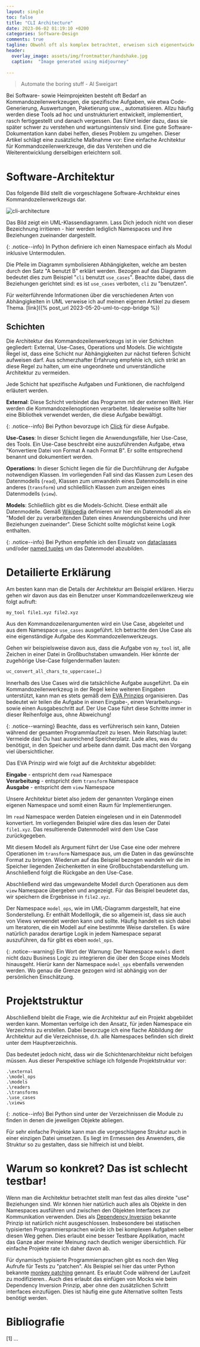 ```yaml
---
layout: single
toc: false
title: "CLI Architecture"
date: 2023-06-02 01:19:10 +0200
categories: Software-Design
comments: true
tagline: Obwohl oft als komplex betrachtet, erweisen sich eigenentwickelte Kommandozeilenwerkzeuge für versierte Computernutzer als unverzichtbar. Dieser Artikel stellt eine übersichtliche Sw-Architektur für diese Tools vor, um deren Entwicklung zu strukturieren.
header:
  overlay_image: assets/img/frontmatter/handshake.jpg
  caption:  "Image generated using midjourney"
  
---
```



> Automate the boring stuff - Al Sweigart

Bei Software- sowie Heimprojekten besteht oft Bedarf an Kommandozeilenwerkzeugen, die spezifische Aufgaben, wie etwa Code-Generierung, Auswertungen, Paketierung usw.., automatisieren. Allzu häufig werden diese Tools ad hoc und unstrukturiert entwickelt, implementiert, rasch fertiggestellt  und danach vergessen. Das führt leider dazu, dass sie später schwer zu verstehen und wartungsintensiv sind. Eine gute Software-Dokumentation kann dabei helfen, dieses Problem zu umgehen. Dieser Artikel schlägt eine zusätzliche Maßnahme vor: Eine einfache Architektur für Kommandozeilenwerkzeuge, die das Verstehen und die Weiterentwicklung derselbigen erleichtern soll.

# Software-Architektur

Das folgende Bild stellt die vorgeschlagene Software-Architektur eines Kommandozeilenwerkzeugs dar.

![cli-architecture](/assets/img/cli-architecture/cli-architecture.png)

Das Bild zeigt ein UML-Klassendiagramm. Lass Dich jedoch nicht von dieser Bezeichnung irritieren - hier werden lediglich Namespaces und ihre Beziehungen zueinander dargestellt.

{: .notice--info} 
In Python definiere ich einen Namespace einfach als Modul inklusive Untermodulen.

Die Pfeile im Diagramm symbolisieren Abhängigkeiten, welche am besten durch den Satz "A benutzt B" erklärt werden. Bezogen auf das Diagramm bedeutet dies zum Beispiel "``cli`` benutzt ``use_cases``". Beachte dabei, dass die Beziehungen gerichtet sind: es ist ``use_cases`` verboten, ``cli`` zu "benutzen".


Für weiterführende Informationen über die verschiedenen Arten von Abhängigkeiten in UML verweise ich auf meinen eigenen Artikel zu diesem Thema. [link]({% post_url 2023-05-20-uml-to-cpp-bridge %})


## Schichten

Die Architektur des Kommandozeilenwerkzeugs ist in vier Schichten gegliedert: External, Use-Cases, Operations und Models. Die wichtigste Regel ist, dass eine Schicht nur Abhängigkeiten zur nächst tieferen Schicht aufweisen darf. Aus schmerzhafter Erfahrung empfehle ich, sich strikt an diese Regel zu halten, um eine ungeordnete und unverständliche Architektur zu vermeiden. 

Jede Schicht hat spezifische Aufgaben und Funktionen, die nachfolgend erläutert werden.

__External__: Diese Schicht verbindet das Programm mit der externen Welt. Hier werden die Kommandozeilenoptionen verarbeitet. Idealerweise sollte hier eine Bibliothek verwendet werden, die diese Aufgabe bewältigt. 

{: .notice--info} 
Bei Python bevorzuge ich [Click](https://click.palletsprojects.com/en/) für diese Aufgabe.

__Use-Cases__: In dieser Schicht liegen die  Anwendungsfälle, hier Use-Case, des Tools. Ein Use-Case beschreibt eine auszuführenden Aufgabe, etwa "Konvertiere Datei von Format A nach Format B". Er sollte entsprechend benannt und dokumentiert werden. 

__Operations__: In dieser Schicht liegen die für die Durchführung der Aufgabe notwendigen Klassen. Im vorliegenden Fall sind das Klassen zum Lesen des Datenmodells  (``read``), Klassen zum umwandeln eines Datenmodells in eine anderes (``transform``) und schließlich Klassen zum anzeigen eines Datenmodells (``view``).

__Models__: Schließlich gibt es die Models-Schicht. Diese enthält alle Datenmodelle. Gemäß [Wikipedia](https://de.wikipedia.org/wiki/Datenmodell) definieren wir hier ein Datenmodell als ein "Modell der zu verarbeitenden Daten eines Anwendungsbereichs und ihrer Beziehungen zueinander". Diese Schicht sollte möglichst keine Logik enthalten.

{: .notice--info} 
Bei Python empfehle ich den Einsatz von [dataclasses](https://docs.python.org/3/library/dataclasses.html) und/oder [named tuples](https://docs.python.org/3/library/collections.html#collections.namedtuple) um das Datenmodel abzubilden.


# Detailierte Erklärung
Am besten kann man die Details der Architektur am Beispiel erklären. Hierzu gehen wir davon aus das ein Benutzer unser Kommandozeilenwerkzeug wie folgt aufruft:

```
my_tool file1.xyz file2.xyz
```


Aus den Kommandozeilenargumenten wird ein Use Case, abgeleitet und aus dem Namespace `use_cases` ausgeführt. Ich betrachte den Use Case als eine eigenständige Aufgabe des Kommandozeilenwerkzeugs.

Gehen wir beispielsweise davon aus, dass die Aufgabe von `my_tool` ist, alle Zeichen in einer Datei in Großbuchstaben umwandeln. Hier könnte der zugehörige Use-Case folgendermaßen lauten:

```python
uc_convert_all_chars_to_uppercase(…)
```

Innerhalb des Use Cases wird die tatsächliche Aufgabe ausgeführt. Da ein Kommandozeilenwerkzeug in der Regel keine weiteren Eingaben unterstützt, kann man es stets gemäß dem [EVA Prinzips](https://de.wikipedia.org/wiki/EVA-Prinzip) organisieren. Das bedeutet wir teilen die Aufgabe in einen Eingabe-, einen Verarbeitungs- sowie einen Ausgabeschritt auf. Der Use Case führt diese Schritte immer in dieser Reihenfolge aus, ohne Abweichung!

{: .notice--warning} 
Beachte, dass es verführerisch sein kann, Dateien während der gesamten Programmlaufzeit zu lesen. Mein Ratschlag lautet: Vermeide das! Du hast ausreichend Speicherplatz. Lade alles, was du benötigst, in den Speicher und arbeite dann damit. Das macht den Vorgang viel übersichtlicher.

Das EVA Prinzip wird wie folgt auf die Architektur abgebildet:

**Eingabe** -  entspricht dem ``read`` Namespace    
**Verarbeitung** - entspricht dem ``transform`` Namespace  
**Ausgabe** - entspricht dem ``view`` Namespace  

Unsere Architektur bietet also jedem der genannten Vorgänge einen eigenen Namespace und somit einen Raum für Implementierungen.

Im ``read`` Namespace werden Dateien eingelesen und in ein Datenmodell konvertiert. Im vorliegenden Beispiel wäre dies das lesen der Datei `file1.xyz`. Das resultierende Datenmodell wird dem Use Case zurückgegeben.

Mit diesem Modell als Argument führt der Use Case eine oder mehrere Operationen im ``transform`` Namespace aus, um die Daten in das gewünschte Format zu bringen. Wiederum auf das Beispiel bezogen wandeln wir die im Speicher liegenden Zeichenketten in eine Großbuchstabendarstellung um. Anschließend folgt die Rückgabe an den Use-Case.

Abschließend wird das umgewandelte Modell durch Operationen aus dem ``view`` Namespace übergeben und angezeigt. Für das Beispiel beudetet das, wir speichern die Ergebnisse in `file2.xyz`.

Der Namespace ``model_ops``, wie im UML-Diagramm dargestellt, hat eine Sonderstellung. Er enthält Modelllogik, die so allgemein ist, dass sie auch von Views verwendet werden kann und sollte. Häufig handelt es sich dabei um Iteratoren, die ein Modell auf eine bestimmte Weise darstellen. Es wäre natürlich paradox derartige Logik in jedem Namespace separat auszuführen, da für gibt es eben ``model_ops``. 

{: .notice--warning}
Ein Wort der Warnung: Der Namespace ``models`` dient nicht dazu Business Logic zu integrieren die über den Scope eines Models hinausgeht. Hierür kann der Namespace ``model_ops`` ebenfalls verwenden werden. Wo genau die Grenze gezogen wird ist abhängig von der persönlichen Einschätzung.

# Projektstruktur
Abschließend bleibt die Frage, wie die Architektur auf ein Projekt abgebildet werden kann. Momentan verfolge ich den Ansatz, für jeden Namespace ein Verzeichnis zu erstellen. Dabei bevorzuge ich eine flache Abbildung der Architektur auf die Verzeichnisse, d.h. alle Namespaces befinden sich direkt unter dem Hauptverzeichnis.

Das bedeutet jedoch nicht, dass wir die Schichtenarchitektur nicht befolgen müssen. Aus dieser Perspektive schlage ich folgende Projektstruktur vor:

```
.\external
.\model_ops
.\models
.\readers
.\transforms
.\use_cases
.\views
```

{: .notice--info} 
Bei Python sind unter der Verzeichnissen die Module zu finden in denen die jeweiligen Objekte abliegen.

Für sehr einfache Projekte kann man die vorgeschlagene Struktur auch in einer einzigen Datei umsetzen. Es liegt im Ermessen des Anwenders, die Struktur so zu gestalten, dass sie hilfreich ist und bleibt.

# Warum so konkret? Das ist schlecht testbar!

Wenn man die Architektur betrachtet stellt man fest das alles direkte "use" Beziehungen sind. Wir können hier natürlich auch alles als Objekte in den Namespaces ausführen und zwischen den Objekten Interfaces zur Kommunikation verwenden. Dies als [Dependency Inversion](https://de.wikipedia.org/wiki/Dependency-Inversion-Prinzip) bekannte Prinzip ist natürlich nicht ausgeschlossen. Insbesondere bei statischen typisierten Programmiersprachen würde ich bei komplexen Aufgaben selber diesen Weg gehen. Dies erlaubt eine besser Testbare Applikation, macht das Ganze aber meiner Meinung nach deutlich weniger übersichtlich. Für einfache Projekte rate ich daher davon ab. 

Für dynamisch typisierte Programmiersprachen gibt es noch den Weg Aufrufe für Tests zu "patchen". Als Beispiel sei hier das unter Python bekannte [monkey patching](https://en.wikipedia.org/wiki/Monkey_patch#:~:text=Monkey%20patching%20is%20a%20technique,Python%2C%20Groovy%2C%20etc.) gennant. Es erlaubt Code während der Laufzeit zu modifizieren.. Auch dies erlaubt das einfügen von Mocks wie beim Dependency Inversion Prinzip, aber ohne den zusätzlichen Schritt interfaces einzufügen. Dies ist häufig eine gute Alternative sollten Tests benötigt werden.

# Bibliografie

[1] ...
